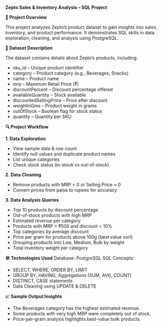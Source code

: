 **Zepto Sales & Inventory Analysis – SQL Project**

**📌 Project Overview**

This project analyzes Zepto’s product dataset to gain insights into sales, inventory, and product performance. It demonstrates SQL skills in data exploration, cleaning, and analysis using PostgreSQL.

**📂 Dataset Description**

The dataset contains details about Zepto’s products, including:
- sku_id – Unique product identifier
- category – Product category (e.g., Beverages, Snacks)
- name – Product name
- mrp – Maximum Retail Price (₹)
- discountPercent – Discount percentage offered
- availableQuantity – Stock available
- discountedSellingPrice – Price after discount
- weightInGms – Product weight in grams
- outOfStock – Boolean flag for stock status
- quantity – Quantity per SKU

**🔍 Project Workflow**

**1. Data Exploration**
- View sample data & row count
- Identify null values and duplicate product names
- List unique categories
- Check stock status (in-stock vs out-of-stock)

**2. Data Cleaning**
- Remove products with MRP = 0 or Selling Price = 0
- Convert prices from paise to rupees for accuracy

**3. Data Analysis Queries**
- Top 10 products by discount percentage
- Out-of-stock products with high MRP
- Estimated revenue per category
- Products with MRP > ₹500 and discount < 10%
- Top categories by average discount
- Price per gram for products above 100g (best value sort)
- Grouping products into Low, Medium, Bulk by weight
- Total inventory weight per category

**🛠 Technologies Used**
Database: PostgreSQL
SQL Concepts:
- SELECT, WHERE, ORDER BY, LIMIT
- GROUP BY, HAVING, Aggregations (SUM, AVG, COUNT)
- DISTINCT, CASE statements
- Data Cleaning using UPDATE & DELETE


**📈 Sample Output Insights**
- The Beverages category has the highest estimated revenue.
- Some products with very high MRP were completely out of stock.
- Price-per-gram analysis highlights best-value bulk products.
